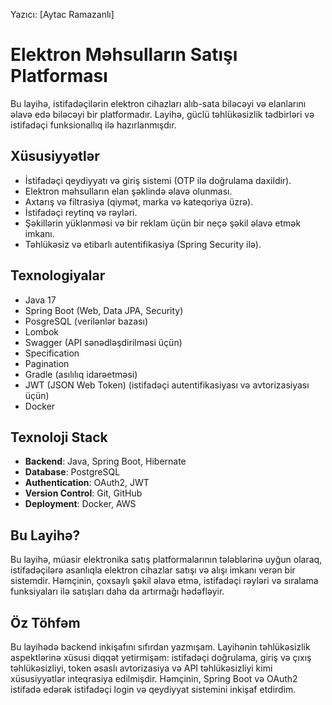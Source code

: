 Yazıcı: [Aytac Ramazanlı]
# Elektron Məhsulların Satışı Platforması

Bu layihə, istifadəçilərin elektron cihazları alıb-sata biləcəyi və elanlarını  əlavə edə biləcəyi bir platformadır.
Layihə, güclü təhlükəsizlik tədbirləri və istifadəçi  funksionallıq ilə hazırlanmışdır.

## Xüsusiyyətlər
- İstifadəçi qeydiyyatı və giriş sistemi (OTP ilə doğrulama daxildir).
- Elektron məhsulların elan şəklində əlavə olunması.
- Axtarış və filtrasiya (qiymət, marka və kateqoriya üzrə).
- İstifadəçi reytinq və rəyləri.
- Şəkillərin yüklənməsi və bir reklam üçün bir neçə şəkil əlavə etmək imkanı.
- Təhlükəsiz və etibarlı autentifikasiya (Spring Security ilə).
## Texnologiyalar
- Java 17
- Spring Boot (Web, Data JPA, Security)
- PosgreSQL (verilənlər bazası)
- Lombok 
- Swagger (API sənədləşdirilməsi üçün)
- Specification
- Pagination
- Gradle (asılılıq idarəetməsi)
- JWT (JSON Web Token) (istifadəçi autentifikasiyası və avtorizasiyası üçün)
- Docker
  
## Texnoloji Stack
- **Backend**: Java, Spring Boot, Hibernate
- **Database**:  PostgreSQL
- **Authentication**: OAuth2, JWT
- **Version Control**: Git, GitHub
- **Deployment**: Docker, AWS

  
## Bu Layihə?
Bu layihə, müasir elektronika satış platformalarının tələblərinə uyğun olaraq, istifadəçilərə asanlıqla elektron cihazlar satışı və alışı imkanı verən bir sistemdir. 
Həmçinin, çoxsaylı şəkil əlavə etmə, istifadəçi rəyləri və sıralama funksiyaları ilə satışları daha da artırmağı hədəfləyir.

## Öz Töhfəm
Bu layihədə backend inkişafını sıfırdan yazmışam. Layihənin təhlükəsizlik aspektlərinə xüsusi diqqət yetirmişəm: 
istifadəçi doğrulama, giriş və çıxış təhlükəsizliyi, token əsaslı avtorizasiya və API təhlükəsizliyi kimi xüsusiyyətlər inteqrasiya edilmişdir.
Həmçinin, Spring Boot və OAuth2 istifadə edərək istifadəçi login və qeydiyyat sistemini inkişaf etdirdim.



